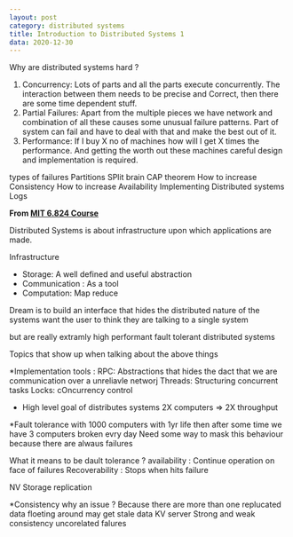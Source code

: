 ```yaml
---
layout: post
category: distributed systems
title: Introduction to Distributed Systems 1
data: 2020-12-30
---
```


Why are distributed systems hard ? 
1. Concurrency: Lots of parts and all the parts execute concurrently. The interaction between them needs to be precise and Correct, then there are some time dependent stuff.
2. Partial Failures: Apart from the multiple pieces we have network and combination of all these causes some unusual failure patterns. 
Part of system can fail and have to deal with that and make the best out of it.
3. Performance: If I buy X no of machines how will I get X times the performance. And getting the worth out these machines careful design and implementation is required.

types of failures
Partitions
SPlit brain
CAP theorem
How to increase Consistency
How to increase Availability
Implementing Distributed systems
Logs


<b>From [MIT 6.824 Course][6.824]</b> 

Distributed Systems is about infrastructure upon which applications are made.

Infrastructure

* Storage: A well defined and useful abstraction
* Communication : As a tool 
* Computation: Map reduce

Dream is to build an interface that hides the distributed nature of the systems want the user to think they are talking to a single system

but are really extramly high performant fault tolerant distributed systems 

Topics that show up when talking about the above things

*Implementation tools :
RPC: Abstractions that hides the dact that we are communication over a unreliavle networj
Threads: Structuring concurrent tasks
Locks: cOncurrency control

* High level goal of distributes systems
2X computers => 2X throughput

 *Fault tolerance 
 with 1000 computers with 1yr life then after some time we have 3 computers broken evry day
 Need some way to mask this behaviour because there are alwaus failures

 What it means to be dault tolerance ?
 availability : Continue operation on face of failures
 Recoverability : Stops when hits failure

NV Storage 
replication 

*Consistency
why an issue ? Because there are more than one replucated data floeting around may get stale data
KV server 
 Strong and weak consistency
 uncorelated falures
 


[6.824]: https://www.youtube.com/watch?v=cQP8WApzIQQ&list=PLrw6a1wE39_tb2fErI4-WkMbsvGQk9_UB